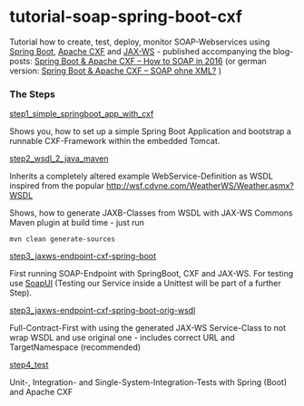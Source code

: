 # tutorial-soap-spring-boot-cxf
Tutorial how to create, test, deploy, monitor SOAP-Webservices using [Spring Boot](http://projects.spring.io/spring-boot/), [Apache CXF](https://cxf.apache.org/) and [JAX-WS](https://de.wikipedia.org/wiki/Java_API_for_XML_Web_Services) - published accompanying the blog-posts: [Spring Boot & Apache CXF – How to SOAP in 2016](https://blog.codecentric.de/en/2016/02/spring-boot-apache-cxf/) (or german version: [
Spring Boot & Apache CXF – SOAP ohne XML?](https://blog.codecentric.de/2016/02/spring-boot-apache-cxf/) )

### The Steps
[step1_simple_springboot_app_with_cxf](https://github.com/jonashackt/tutorial-soap-spring-boot-cxf/tree/master/step1_simple_springboot_app_with_cxf)

Shows you, how to set up a simple Spring Boot Application and bootstrap a runnable CXF-Framework within the embedded Tomcat.

[step2_wsdl_2_java_maven](https://github.com/jonashackt/tutorial-soap-spring-boot-cxf/tree/master/step2_wsdl_2_java_maven)

Inherits a completely altered example WebService-Definition as WSDL inspired from the popular http://wsf.cdyne.com/WeatherWS/Weather.asmx?WSDL

Shows, how to generate JAXB-Classes from WSDL with JAX-WS Commons Maven plugin at build time - just run 
```
mvn clean generate-sources
```

[step3_jaxws-endpoint-cxf-spring-boot](https://github.com/jonashackt/tutorial-soap-spring-boot-cxf/tree/master/step3_jaxws-endpoint-cxf-spring-boot)

First running SOAP-Endpoint with SpringBoot, CXF and JAX-WS. For testing use [SoapUI](https://www.soapui.org/) (Testing our Service inside a Unittest will be part of a further Step).

[step3_jaxws-endpoint-cxf-spring-boot-orig-wsdl](https://github.com/jonashackt/tutorial-soap-spring-boot-cxf/tree/master/step3_jaxws-endpoint-cxf-spring-boot-orig-wsdl)

Full-Contract-First with using the generated JAX-WS Service-Class to not wrap WSDL and use original one - includes correct URL and TargetNamespace (recommended)

[step4_test](https://github.com/jonashackt/tutorial-soap-spring-boot-cxf/tree/master/step4_test)

Unit-, Integration- and Single-System-Integration-Tests with Spring (Boot) and Apache CXF